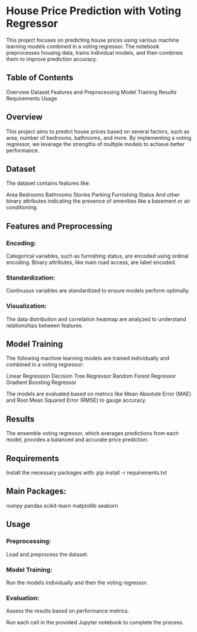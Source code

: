
# House Price Prediction with Voting Regressor

This project focuses on predicting house prices using various machine learning models combined in a voting regressor. The notebook preprocesses housing data, trains individual models, and then combines them to improve prediction accuracy.

## Table of Contents

Overview
Dataset
Features and Preprocessing
Model Training
Results
Requirements
Usage

## Overview

This project aims to predict house prices based on several factors, such as area, number of bedrooms, bathrooms, and more. By implementing a voting regressor, we leverage the strengths of multiple models to achieve better performance.


## Dataset
The dataset contains features like:

Area
Bedrooms
Bathrooms
Stories
Parking
Furnishing Status
And other binary attributes indicating the presence of amenities like a basement or air conditioning.


## Features and Preprocessing

### Encoding:

Categorical variables, such as furnishing status, are encoded using ordinal encoding.
Binary attributes, like main road access, are label encoded.

### Standardization:

Continuous variables are standardized to ensure models perform optimally.

### Visualization:

The data distribution and correlation heatmap are analyzed to understand relationships between features.


## Model Training
The following machine learning models are trained individually and combined in a voting regressor:

Linear Regression
Decision Tree Regressor
Random Forest Regressor
Gradient Boosting Regressor

The models are evaluated based on metrics like Mean Absolute Error (MAE) and Root Mean Squared Error (RMSE) to gauge accuracy.


## Results

The ensemble voting regressor, which averages predictions from each model, provides a balanced and accurate price prediction.


## Requirements
Install the necessary packages with:
pip install -r requirements.txt


## Main Packages:

numpy
pandas
scikit-learn
matplotlib
seaborn


## Usage

### Preprocessing:
Load and preprocess the dataset.
### Model Training:
Run the models individually and then the voting regressor.
### Evaluation:
Assess the results based on performance metrics.

Run each cell in the provided Jupyter notebook to complete the process.
